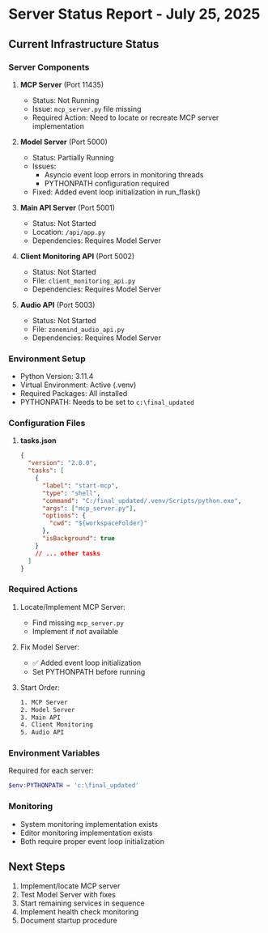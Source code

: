 # Server Status Report - July 25, 2025

## Current Infrastructure Status

### Server Components

1. **MCP Server** (Port 11435)

   - Status: Not Running
   - Issue: `mcp_server.py` file missing
   - Required Action: Need to locate or recreate MCP server implementation

2. **Model Server** (Port 5000)

   - Status: Partially Running
   - Issues:
     - Asyncio event loop errors in monitoring threads
     - PYTHONPATH configuration required
   - Fixed: Added event loop initialization in run_flask()

3. **Main API Server** (Port 5001)

   - Status: Not Started
   - Location: `/api/app.py`
   - Dependencies: Requires Model Server

4. **Client Monitoring API** (Port 5002)

   - Status: Not Started
   - File: `client_monitoring_api.py`
   - Dependencies: Requires Model Server

5. **Audio API** (Port 5003)
   - Status: Not Started
   - File: `zonemind_audio_api.py`
   - Dependencies: Requires Model Server

### Environment Setup

- Python Version: 3.11.4
- Virtual Environment: Active (.venv)
- Required Packages: All installed
- PYTHONPATH: Needs to be set to `c:\final_updated`

### Configuration Files

1. **tasks.json**
   ```json
   {
     "version": "2.0.0",
     "tasks": [
       {
         "label": "start-mcp",
         "type": "shell",
         "command": "C:/final_updated/.venv/Scripts/python.exe",
         "args": ["mcp_server.py"],
         "options": {
           "cwd": "${workspaceFolder}"
         },
         "isBackground": true
       }
       // ... other tasks
     ]
   }
   ```

### Required Actions

1. Locate/Implement MCP Server:

   - Find missing `mcp_server.py`
   - Implement if not available

2. Fix Model Server:

   - ✅ Added event loop initialization
   - Set PYTHONPATH before running

3. Start Order:
   ```bash
   1. MCP Server
   2. Model Server
   3. Main API
   4. Client Monitoring
   5. Audio API
   ```

### Environment Variables

Required for each server:

```powershell
$env:PYTHONPATH = 'c:\final_updated'
```

### Monitoring

- System monitoring implementation exists
- Editor monitoring implementation exists
- Both require proper event loop initialization

## Next Steps

1. Implement/locate MCP server
2. Test Model Server with fixes
3. Start remaining services in sequence
4. Implement health check monitoring
5. Document startup procedure
